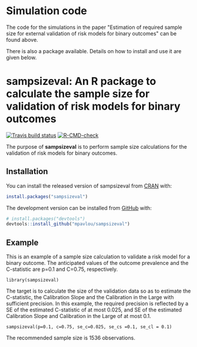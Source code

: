 # Simulation code 

The code for the simulations in the paper "Estimation of required sample size for external validation of risk models for binary outcomes" can be found above.

There is also a package available. Details on how to install and use it are given below.


<!-- README.md is generated from README.Rmd. Please edit that file -->

# sampsizeval: An R package to calculate the sample size for validation of risk models for binary outcomes

<!-- badges: start -->
[![Travis build status](https://travis-ci.com/mpavlou/sampsizeval.svg?branch=master)](https://travis-ci.com/mpavlou/sampsizeval)
[![R-CMD-check](https://github.com/mpavlou/sampsizeval/workflows/R-CMD-check/badge.svg)](https://github.com/mpavlou/sampsizeval/actions)
<!-- badges: end -->

The purpose of **sampsizeval** is to perform sample size calculations for the
validation of risk models for binary outcomes.

## Installation

You can install the released version of sampsizeval from [CRAN](https://CRAN.R-project.org) with:

``` r
install.packages("sampsizeval")
```

The development version can be installed from [GitHub](https://github.com/mpavlou) with:

``` r
# install.packages("devtools")
devtools::install_github("mpavlou/sampsizeval")
```
## Example

This is an example of a sample size calculation to validate a risk model for a binary outcome. The anticipated values of the outcome prevalence and the C-statistic are p=0.1 and C=0.75, respectively.

```{r example}
library(sampsizeval)
```

The target is to calculate the size of the validation data so as to estimate the C-statistic, the Calibration Slope and the Calibration in the Large with sufficient precision. In this example, the required precision is reflected by a SE of the estimated C-statistic of at most 0.025, and SE of the estimated Calibration Slope and Calibration in the Large of at most 0.1. 

```{r}
sampsizeval(p=0.1, c=0.75, se_c=0.025, se_cs =0.1, se_cl = 0.1)
```

The recommended sample size is 1536 observations.
<!-- Sample size required to achieve a SE of the Calibration Slope of at most 0.15. -->

<!-- Simple formula: -->

<!-- ```{r} -->
<!-- size_cs_ni(0.057, 0.7, 0.15^2) -->
<!-- ``` -->

<!-- Numerical integration: -->

<!-- ```{r} -->
<!-- size_cs_ni(0.057, 0.7, 0.15^2) -->
<!-- ``` -->

<!-- Sample size required to achieve a SE of the Calibration in the Large  of at most 0.15: -->

<!-- Simple formula: -->

<!-- ```{r} -->
<!-- size_cil(0.057, 0.7, 0.15^2) -->
<!-- ``` -->

<!-- Numerical integration: -->

<!-- ```{r} -->
<!-- size_cil_ni(0.057, 0.7, 0.15^2) -->
<!-- ``` -->

<!-- For a given precision for the estimated C-statistic, calibration slope and calibration in the large, the required sample size varies depending on the anticipated values of the  C-statistic and outcome prevalence. For example, for required precisions SE(C)=0.025, SE(CS)=0.15 and SE(CiL)=0.15, the sample size varies as follows: -->


<!-- ![Paper image](images/Figure_2_events.png) -->


